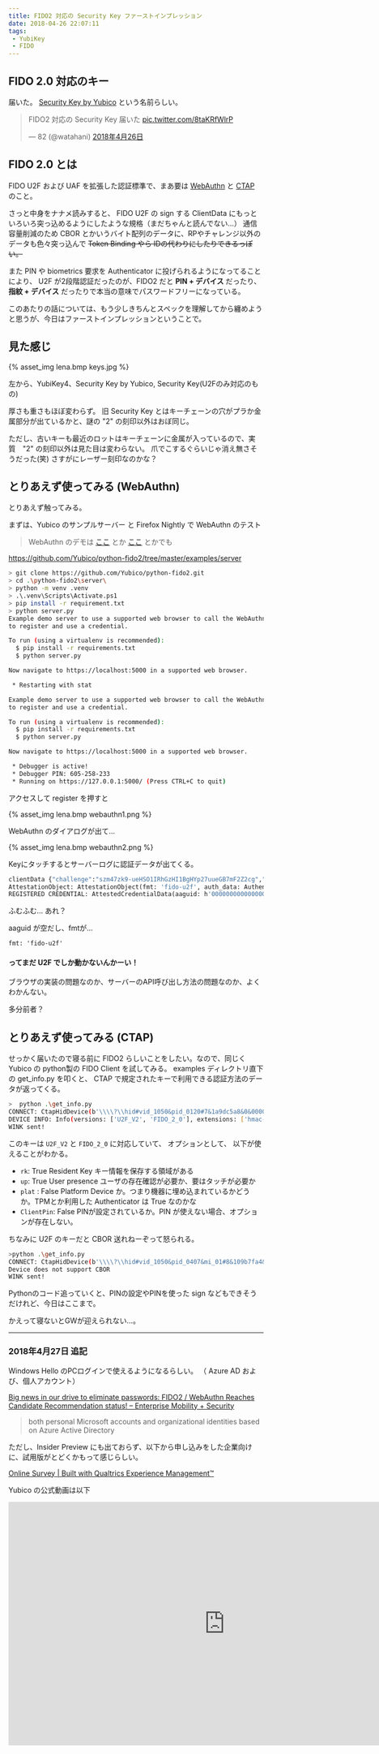 ```yaml
---
title: FIDO2 対応の Security Key ファーストインプレッション
date: 2018-04-26 22:07:11
tags: 
 - YubiKey
 - FIDO
---
```


## FIDO 2.0 対応のキー

届いた。 [Security Key by Yubico](https://www.yubico.com/product/security-key-by-yubico/) という名前らしい。

<blockquote class="twitter-tweet" data-lang="ja"><p lang="ja" dir="ltr">FIDO2 対応の Security Key 届いた <a href="https://t.co/8taKRfWlrP">pic.twitter.com/8taKRfWlrP</a></p>&mdash; 82 (@watahani) <a href="https://twitter.com/watahani/status/989460163420569600?ref_src=twsrc%5Etfw">2018年4月26日</a></blockquote>
<script async src="https://platform.twitter.com/widgets.js" charset="utf-8"></script>

## FIDO 2.0 とは

FIDO U2F および UAF を拡張した認証標準で、まあ要は [WebAuthn](https://www.w3.org/TR/webauthn/) と [CTAP](https://fidoalliance.org/specs/fido-v2.0-rd-20161004/fido-client-to-authenticator-protocol-v2.0-rd-20161004.html) のこと。

さっと中身をナナメ読みすると、 FIDO U2F の sign する ClientData にもっといろいろ突っ込めるようにしたような規格（まだちゃんと読んでない…）
通信容量削減のため CBOR とかいうバイト配列のデータに、RPやチャレンジ以外のデータも色々突っ込んで ~~Token Binding やら IDの代わりにしたりできるっぽい。~~

また PIN や biometrics 要求を Authenticator に投げられるようになってることにより、 U2F が2段階認証だったのが、FIDO2 だと **PIN + デバイス** だったり、**指紋 + デバイス** だったりで本当の意味でパスワードフリーになっている。

このあたりの話については、もう少しきちんとスペックを理解してから纏めようと思うが、今日はファーストインプレッションということで。

## 見た感じ

{% asset_img lena.bmp keys.jpg %}

左から、YubiKey4、Security Key by Yubico, Security Key(U2Fのみ対応のもの)

厚さも重さもほぼ変わらず。
旧 Security Key とはキーチェーンの穴がプラか金属部分が出ているかと、謎の "2" の刻印以外はおぼ同じ。

ただし、古いキーも最近のロットはキーチェーンに金属が入っているので、実質　"2" の刻印以外は見た目は変わらない。
爪でこするぐらいじゃ消え無さそうだった(笑) さすがにレーザー刻印なのかな？

## とりあえず使ってみる (WebAuthn)

とりあえず触ってみる。

まずは、Yubico のサンプルサーバー と Firefox Nightly で WebAuthn のテスト
> WebAuthn のデモは [ここ](https://webauthn.io/) とか [ここ](http://webauthn.bin.coffee/) とかでも

<https://github.com/Yubico/python-fido2/tree/master/examples/server>

```bash
> git clone https://github.com/Yubico/python-fido2.git
> cd .\python-fido2\server\
> python -m venv .venv
> .\.venv\Scripts\Activate.ps1
> pip install -r requirement.txt
> python server.py
Example demo server to use a supported web browser to call the WebAuthn APIs
to register and use a credential.

To run (using a virtualenv is recommended):
  $ pip install -r requirements.txt
  $ python server.py

Now navigate to https://localhost:5000 in a supported web browser.

 * Restarting with stat

Example demo server to use a supported web browser to call the WebAuthn APIs
to register and use a credential.

To run (using a virtualenv is recommended):
  $ pip install -r requirements.txt
  $ python server.py

Now navigate to https://localhost:5000 in a supported web browser.

 * Debugger is active!
 * Debugger PIN: 605-258-233
 * Running on https://127.0.0.1:5000/ (Press CTRL+C to quit)
```

アクセスして register を押すと

{% asset_img lena.bmp webauthn1.png %}

WebAuthn のダイアログが出て…

{% asset_img lena.bmp webauthn2.png %}

Keyにタッチするとサーバーログに認証データが出てくる。

```py
clientData {"challenge":"szm47zk9-ueHSO1IRhGzHI1BgHYp27uueGB7mF2Z2cg","clientExtensions":{},"hashAlgorithm":"SHA-256","origin":"https://localhost:5000","type":"webauthn.create"}
AttestationObject: AttestationObject(fmt: 'fido-u2f', auth_data: AuthenticatorData(rp_id_hash: h'49960de5880e8c687434170f6476605b8fe4aeb9a28632c7995cf3ba831d9763', flags: 0x41, counter: 0, credential_data: AttestedCredentialData(aaguid: h'00000000000000000000000000000000', credential_id: h'f9c62b17c868223f619223f7f705be4b29b314b7b237073389319d922cc61ce5d913b1ec68a9da6917cb362ce9ed0623d4d5f0a3d4b7b21db661b2628b6d7e0e', public_key: {1: 2, 3: -7, -1: 1, -2: b'\xc0\x83\xe0Z\xd4t\xfd\tr\xc5\xb7\xe5g\xe3\x0cd\x81\x82{\xf7\xe6\xa8*\x92\x83\x89\xb0\xf7a\xfc@\x15', -3: b'\x1e\x18[\xb2T\x17@7\xdf\x1f\x9c\xd5\x07\xb5+Egg$;\x179\xbdB\xe3\xed\x84\x7fT\xad\xf6\xb4'}), att_statement: {'sig': b'0E\x02!\x00\x8c\xb2x\xa5\x8d\x99\xebJ\x10\xd2\xde\xd7\xaa@\xd9\x1e2S\xb1\xab\x03\xedt\x00\xe2\xe5g\x0fy\xbcN\xde\x02 S\x1d\xe9\xdb\x084\x1e\x0c\x17\x88\xb6\xc4uA\xf0\xcfD\x14\xf2U\x8e\x9c\xf0!\x03\x1c\xea\xab\xcf\xe6\x9aH', 'x5c': [b'0\x82\x02\xbe0\x82\x01\xa6\xa0\x03\x02\x01\x02\x02\x04t\x86\xfd\xc20\r\x06\t*\x86H\x86\xf7\r\x01\x01\x0b\x05\x000.1,0*\x06\x03U\x04\x03\x13#Yubico U2F Root CA Serial 4572006310 \x17\r140801000000Z\x18\x0f20500904000000Z0o1\x0b0\t\x06\x03U\x04\x06\x13\x02SE1\x120\x10\x06\x03U\x04\n\x0c\tYubico AB1"0 \x06\x03U\x04\x0b\x0c\x19Authenticator Attestation1(0&\x06\x03U\x04\x03\x0c\x1fYubico U2F EE Serial 19550038420Y0\x13\x06\x07*\x86H\xce=\x02\x01\x06\x08*\x86H\xce=\x03\x01\x07\x03B\x00\x04\x95]\xf3\xad\xf7$}1u\xef\xfd\x9c\xc4\xf3\x1aN\x87\x8e\xba\xe1\x81\tVaP\xfb8\x8b._e\'\xbfW@\x9a\xa5\x81\xa5\r\n\xc5/\x18D\\\n\x13T\x8a\x13S\xc8\xa4\xe5\x9apNR;\xc0M\xeb\xed\xa3l0j0"\x06\t+\x06\x01\x04\x01\x82\xc4\n\x02\x04\x151.3.6.1.4.1.41482.1.10\x13\x06\x0b+\x06\x01\x04\x01\x82\xe5\x1c\x02\x01\x01\x04\x04\x03\x02\x05 0!\x06\x0b+\x06\x01\x04\x01\x82\xe5\x1c\x01\x01\x04\x04\x12\x04\x10\xf8\xa0\x11\xf3\x8c\nM\x15\x80\x06\x17\x11\x1f\x9e\xdc}0\x0c\x06\x03U\x1d\x13\x01\x01\xff\x04\x020\x000\r\x06\t*\x86H\x86\xf7\r\x01\x01\x0b\x05\x00\x03\x82\x01\x01\x001\\H\x80\xe6\x9aR~8f\x89\xbdi\xfd\n\xa8oI\xeb\x9eN\x85EAUo\xaa\xd0\x0b:\x00\x8a\x1d\xdc\x01\xf9lv\xf6h6\x1a\x91\xe22\xc8\x10\xa7\x9cc\x07L\x9bnzF\xeb\x1d\xb5\xd8\\DH\x9f\x86\x8avC\xd2*\\\x86.\xc0?\x03\xe5\x84\x8b\xe3\x80}z\xcdU\xf8\xe1\xae\x1e\xe2\x13\xacs\xabK \xe3\xfb\xd5&\x8c\xb0{\x87\x80\'\x1d\x1fK\xe0\xe5\xdd\xacsM:X\x97\xbdMs\xba\x7f5~\xa2\x08\xc9\x9d\x8aM)\x02\xe6\tz\x00\\M\xc9\x04\xdc\n\x18\x12\x0e\n\xf7\xd0\x0c\xfc\x96\x9a(\x86\xe5\xb1\xb1a\xf3\xed\xcb\xc6w\xa6x\xd7\xfbS\x03\x9c\xcd\xa1\x86\xbe4\xbaS1\x95#C\x9d\x7f\xd9Jp\xf20b\x1b\x93\xc4\xceBh\xd3\x17M\x94;\xc6\xae?\xc97\xc2\xdeC\xd6\xb4N!\x15=\xf8P\x92_\x95\x90b.\xbcF\xe0\xeb\x18\xc6A\xf0\xfe~o*\t\xa9\xb2\x90w\x19\xf6.a5\xa1\x902\xa2\x13\xc0\x98\xb7(<\xee']})
REGISTERED CREDENTIAL: AttestedCredentialData(aaguid: h'00000000000000000000000000000000', credential_id: h'f9c62b17c868223f619223f7f705be4b29b314b7b237073389319d922cc61ce5d913b1ec68a9da6917cb362ce9ed0623d4d5f0a3d4b7b21db661b2628b6d7e0e', public_key: {1: 2, 3: -7, -1: 1, -2: b'\xc0\x83\xe0Z\xd4t\xfd\tr\xc5\xb7\xe5g\xe3\x0cd\x81\x82{\xf7\xe6\xa8*\x92\x83\x89\xb0\xf7a\xfc@\x15', -3: b'\x1e\x18[\xb2T\x17@7\xdf\x1f\x9c\xd5\x07\xb5+Egg$;\x179\xbdB\xe3\xed\x84\x7fT\xad\xf6\xb4'}
```

ふむふむ… あれ？

aaguid が空だし、fmtが…

`fmt: 'fido-u2f'` 

<h4>ってまだ U2F でしか動かないんかーい！</h4>

ブラウザの実装の問題なのか、サーバーのAPI呼び出し方法の問題なのか、よくわかんない。

多分前者？

## とりあえず使ってみる (CTAP)

せっかく届いたので寝る前に FIDO2 らしいことをしたい。なので、同じく Yubico の python製の FIDO Client を試してみる。
examples ディレクトリ直下の get_info.py を叩くと、 CTAP で規定されたキーで利用できる認証方法のデータが返ってくる。

```bash
>  python .\get_info.py
CONNECT: CtapHidDevice(b'\\\\?\\hid#vid_1050&pid_0120#7&1a9dc5a8&0&0000#{4d1e55b2-f16f-11cf-88cb-001111000030}\x00')
DEVICE INFO: Info(versions: ['U2F_V2', 'FIDO_2_0'], extensions: ['hmac-secret'], aaguid: h'f8a011f38c0a4d15800617111f9edc7d', options: {'rk': True, 'up': True, 'plat': False, 'clientPin': False}, max_message_size: 1200, pin_protocols: [1])
WINK sent!
```

このキーは `U2F_V2` と `FIDO_2_0` に対応していて、 オプションとして、 以下が使えることがわかる。

* `rk`: True  Resident Key キー情報を保存する領域がある
* `up`: True   User presence ユーザの存在確認が必要か、要はタッチが必要か
* `plat` : False  Platform Device か。つまり機器に埋め込まれているかどうか。TPMとか利用した Authenticator は True なのかな
* `ClientPin`: False PINが設定されているか。PIN が使えない場合、オプションが存在しない。

ちなみに U2F のキーだと CBOR 送れねーぞって怒られる。

```bash
>python .\get_info.py
CONNECT: CtapHidDevice(b'\\\\?\\hid#vid_1050&pid_0407&mi_01#8&109b7fa4&0&0000#{4d1e55b2-f16f-11cf-88cb-001111000030}\x00')
Device does not support CBOR
WINK sent!
```

Pythonのコード追っていくと、PINの設定やPINを使った sign などもできそうだけれど、今日はここまで。

かえって寝ないとGWが迎えられない…。

---

### 2018年4月27日 追記

Windows Hello のPCログインで使えるようになるらしい。
（ Azure AD および、個人アカウント）

[Big news in our drive to eliminate passwords: FIDO2 / WebAuthn Reaches Candidate Recommendation status! – Enterprise Mobility + Security](https://cloudblogs.microsoft.com/enterprisemobility/2018/04/12/big-news-in-our-drive-to-eliminate-passwords-fido2-webauthn-reaches-candidate-recommendation-status/)

>both personal Microsoft accounts and organizational identities based on Azure Active Directory

ただし、Insider Preview にも出ておらず、以下から申し込みをした企業向けに、試用版がとどくかもって感じらしい。

[Online Survey | Built with Qualtrics Experience Management™](https://microsoft.qualtrics.com/SE/?SID=SV_brWqzOWHstHbdGd&Q_JFE=0)

Yubico の公式動画は以下

<iframe width="854" height="480" src="https://www.youtube.com/embed/wl479T2t6eo" frameborder="0" allow="autoplay; encrypted-media" allowfullscreen></iframe>